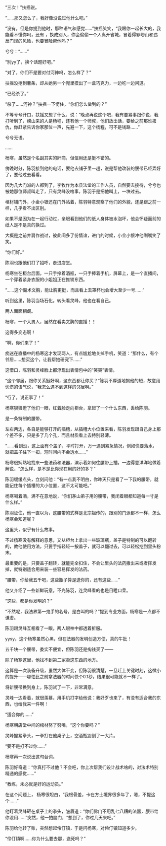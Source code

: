 “三次！”扶摇说。

“……那又怎么了，我好像没说过他什么吧。”

“没有，但是你提到他时，那种语气和感觉……”扶摇笑笑，“我跟你一起长大的，我能看不懂你吗，还有 ，换成别人，你会偷偷一个人离开省城，冒着得罪崂山和违反门规的风险，也要冒险帮他吗？”

兮兮：“……”

“别yy了，换个话题好吧。”

“对了，你们不是要对付河神吗，怎么样了？”

扶摇没抢到薯条，却从她另一个兜里摸出了一盒巧克力，一边吃一边问道。

“已经杀了。”

“杀了……河神？”扶摇一下愣住，“你们怎么做到的？”

不等兮兮开口，扶摇又想了什么，说：“晚点再说这个吧，我有要紧事跟你说，我打听到了，崂山来的人是杨程，还有他一个师叔，他们放出话，要给之前那谁报仇，你赶紧告诉你家那位一声，先避一下，这个杨程，可不是钱路……”

兮兮无语。

……

杨寒，虽然是个名副其实的奸商，但信用还是挺不错的。

傍晚时分，陈羽接到他的电话，要他去铺子里一趟，说是帮他改装的腰带已经弄好了，要他过去看看。

因为几大门派的人都到了，李牧作为本县法堂的工作人员，自然要去接待，兮兮也被她那位师叔叫走了，只有灵峰没啥事，陈羽于是把他叫上，一块过去。

棺材铺门外，小金小银还在门外站着，陈羽特意观察了他们的外貌，还是跟之前一样，几乎看不出区别。

如果不是因为在一起行动过，亲眼看到他们的纸人身体被水泡坏，他会怀疑面前的纸人是不是真的换过。

大概是之前并肩作战过，彼此间多了份情谊，进门的时候，小金小银冲他咧嘴笑了笑。

“你们好。”

陈羽也跟他们打了招呼，走进店堂。

杨寒坐在柜台后面，一只手拎着酒瓶，一只手捧着手机，屏幕上，是一个直播间，一个穿着紧身衣服的小姐姐正在推销东西。

“……这个魔术文胸，能让胸更挺，而且看上去罩杯也会增大至少一号……”

听到这里，陈羽当场石化，转头看灵峰，他也在看自己。

两人面面相觑。

杨寒，一个大男人，居然在看卖文胸的直播！！

这得多变态啊！

“啊，你们来了！”

痴迷在直播中的杨寒这才发现两人，有点尴尬地关掉手机，笑道：“那什么，有个邻居……想买这个，让我帮她研究下……”

这借口，陈羽和灵峰脸上都浮现出表情包中的“笑哭”表情。

“这个邻居，跟你关系挺好啊，这东西都让你买？”陈羽不厚道地揭他的短，故意用忧伤的语气说，“我怎么遇不到这样的邻居啊。”

“行了，说正事了！”

杨寒狠狠瞪了他们一眼，红着脸走向柜台，拿起了一个什么东西，丢给陈羽。

是一条特制的腰带。

左右两边，各自是能够打开的插槽，从插槽大小位置来看，陈羽发现跟自己身上那个差不多，只是多了几个孔，而且材质看上去特别轻薄。

“……看到没，这上面有个盖子，平时打开，万一遇到紧急情况，例如快要落水，就把盖子往下一扣，短时间内不会透水……”

杨寒很娴熟地找来一些法药和法器，演示着如何往腰带上插，一边得意洋洋地做着解说，“怎么样，是不是比你现在用的好的多？”

陈羽缓缓点头，立刻问他：“有一点我不明白，你昨天只是看了一下我的腰带，就能记住每个插槽的大小位置，这不太可能吧。”

杨寒喝着酒，满不在意地说，“你们茅山弟子用的腰带，我闭着眼都知道每一寸是什么样。”

陈羽证住，他一直以为，这腰带的式样是北宗祖传的，跟别的门派都不一样，怎么杨寒会知道呢？

这里头，似乎有什么故事。

不过杨寒没有解释的意思，又从柜台上拿出一些玻璃瓶，盖子是特制的可以翻转的，教他使用方法，只要手指轻轻一按盖子，就可以翻过去，可以轻松挖到里头粉末。

最重要的是，只要盖子翻转，就能完全扣住，不会让里头的法药撒出来或者挥发掉，就特别适合用来装一些容易挥发的法药。

“腰带，你给我五千吧，这些瓶子算是送你的，还有这些……”

他又介绍了一些新鲜玩意，不光陈羽，连灵峰看的也是目瞪口呆。

“这些，都是你发明的？”

“不然呢，我法界第一鬼手的名号，是白叫的吗？”提到专业方面，杨寒是一点都不谦虚。

陈羽跟灵峰互相看了一眼，两人眼神中都透着折服。

yysy，这个杨寒虽然心黑，但在法器的发明创造方便，真的牛批！

五千块一个腰带，委实不便宜，但陈羽还是掏钱买了——

除了杨寒这里，他找不到第二家卖这东西的地方。

这算是一次装备升级，虽然大体不变，但陈羽很清楚，一旦赶上关键时刻，这微小的提升——哪怕比之前拿法器的时间快个0.1秒，结果很可能就不一样了。

将新腰带换到身上，陈羽试了一下，非常满意。

灵峰一边看着，就很羡慕，用手机打字给他说：我好歹也来了，有没有适合我的东西，也给我来一件啊！

“适合你的……”

杨寒朝店堂中间的棺材努了努嘴，“这个你要吗？”

灵峰握紧拳头，一拳打在他桌子上，空酒瓶震倒了一大片。

“要不是打不过你……”

杨寒再一次说出这句台词。

陈羽好奇道：“你真打不过他？不会吧，你上次帮我们设计战术啥的，对法术特别精通的感觉……”

“教练，未必就是好的运动员。”

在这个问题上， 杨寒很坦白，“我根骨差，卡在方士境界很多年了，嗯，不提这个……”

他盯着灵峰砸在桌子上的拳头，皱眉道：“你们佛门不用乱七八糟的法器，腰带给你没用……”突然，他一拍脑门，“想到了，你过几天来吧。”

陈羽给他转了账，突然想起伶仃镇，于是问杨寒，对伶仃镇知道多少。

“伶仃镇啊……你为什么要去那，送死吗？”
